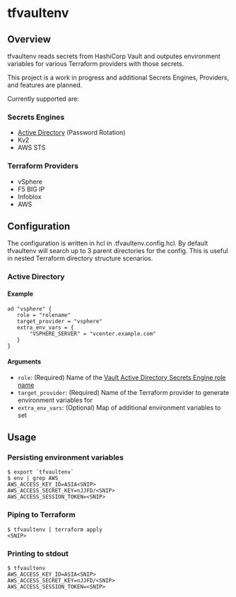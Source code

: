 # tfvaultenv

## Overview

tfvaultenv reads secrets from HashiCorp Vault and outputes environment variables for various Terraform providers with those secrets.

This project is a work in progress and additional Secrets Engines, Providers, and features are planned.

Currently supported are:

### Secrets Engines

- [Active Directory](https://www.vaultproject.io/docs/secrets/ad) (Password Rotation)
- Kv2
- AWS STS

### Terraform Providers

- vSphere
- F5 BIG IP
- Infoblox
- AWS

## Configuration

The configuration is written in hcl in .tfvaultenv.config.hcl. By default tfvaultenv will search up to 3 parent directories for the config. This is useful in nested Terraform directory structure scenarios.

### Active Directory

#### Example

```hcl
ad "vsphere" {
   role = "rolename"
   target_provider = "vsphere"
   extra_env_vars = {
       "VSPHERE_SERVER" = "vcenter.example.com"
   }
}
```

#### Arguments

- `role`: (Required) Name of the [Vault Active Directory Secrets Engine role name](https://www.vaultproject.io/docs/secrets/ad)
- `target_provider`: (Required) Name of the Terraform provider to generate environment variables for
- `extra_env_vars`: (Optional) Map of additional environment variables to set

## Usage

### Persisting environment variables

```
$ export `tfvaultenv`
$ env | grep AWS_
AWS_ACCESS_KEY_ID=ASIA<SNIP>
AWS_ACCESS_SECRET_KEY=nJJFD/<SNIP>
AWS_ACCESS_SESSION_TOKEN=<SNIP>
```

### Piping to Terraform

```
$ tfvaultenv | terraform apply
<SNIP>
```

### Printing to stdout

```
$ tfvaultenv
AWS_ACCESS_KEY_ID=ASIA<SNIP>
AWS_ACCESS_SECRET_KEY=nJJFD/<SNIP>
AWS_ACCESS_SESSION_TOKEN=<SNIP>
```
